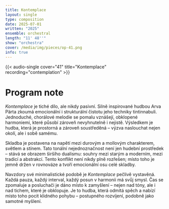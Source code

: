 ```yaml
---
title: Kontemplace
layout: single
type: composition
date: 2025-07-01
written: "2025"
ensemble: orchestral
length: "11' 48''"
show: "orchestra"
cover: /media/img/pieces/op-41.png
info: true
---
```


{{< audio-single cover="41" title="Kontemplace" recording="contemplation" >}}

# Program note

*Kontemplace* je tiché dílo, ale nikdy pasivní. Silně inspirované hudbou Arva Pärta zkoumá emocionální i strukturální čistotu jeho techniky tintinnabuli. Jednoduché, chorálové melodie se pomalu vznášejí, obklopené harmoniemi, které působí zároveň nevyhnutelně i nejistě. Výsledkem je hudba, která je prostorná a zároveň soustředěná – výzva naslouchat nejen okolí, ale i sobě samému.

Skladba je postavena na napětí mezi durovým a mollovým charakterem, světlem a stínem. Tato tonální nejednoznačnost není jen hudební prostředek – stává se obrazem širšího dualismu: souhry mezi starým a moderním, mezi tradicí a abstrakcí. Tento konflikt není nikdy plně rozřešen; místo toho je jemně držen v rovnováze a tvoří emocionální osu celé skladby.

Navzdory své minimalistické podobě je *Kontemplace* pečlivě vystavěná. Každá pauza, každý interval, každý posun v harmonii má svůj smysl. Čas se zpomaluje a posluchači je dáno místo k zamyšlení – nejen nad tóny, ale i nad tichem, které je obklopuje. Je to hudba, která odmítá spěch a nabízí místo toho pocit klidného pohybu – postupného rozvíjení, podobně jako samotné myšlení.